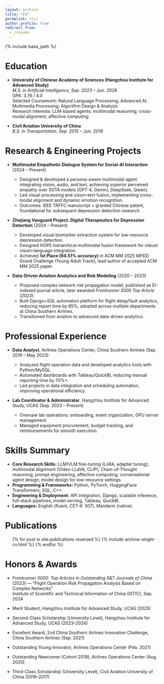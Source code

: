 ```yaml
---
layout: archive
title: "CV"
permalink: /cv/
author_profile: true
redirect_from:
  - /resume
---
```


{% include base_path %}

Education
======
* **University of Chinese Academy of Sciences (Hangzhou Institute for Advanced Study)**  
  *M.S. in Artificial Intelligence, Sep. 2023 – Jun. 2026*  
  GPA: 3.76 / 4.0  
  Selected Coursework: Natural Language Processing; Advanced AI; Multimedia Processing; Algorithm Design & Analysis  
  Research Interests: LLM-based agents; multimodal reasoning; cross-modal alignment; affective computing  

* **Civil Aviation University of China**  
  *B.S. in Transportation, Sep. 2015 – Jun. 2019*

Research & Engineering Projects
======
* **Multimodal Empathetic Dialogue System for Social-AI Interaction** (2024 – Present)  
  - Designed & developed a persona-aware multimodal agent integrating vision, audio, and text, achieving superior perceived empathy over SOTA models (GPT-4, Gemini, DeepSeek, Qwen).  
  - Led visual processing and vision–text fusion, implementing cross-modal alignment and dynamic emotion recognition.  
  - Outcomes: IEEE TAFFC manuscript + granted Chinese patent, foundational for subsequent depression detection research.  

* **Zhejiang Vanguard Project: Digital Therapeutics for Depression Detection** (2024 – Present)  
  - Developed visual biomarker extraction system for low-resource depression detection.  
  - Designed HOPE hierarchical multimodal fusion framework for robust vision–language integration.  
  - Achieved **1st Place (94.51% accuracy)** in ACM MM 2025 MPDD Grand Challenge (Young Adult Track); lead author of accepted ACM MM 2025 paper.  

* **Data-Driven Aviation Analytics and Risk Modeling** (2020 – 2023)  
  - Proposed complex network risk propagation model, published as EI-indexed journal article, later awarded *Frontrunner 5000 Top Article (2023)*.  
  - Built Django+SQL automation platform for flight delay/fault analytics, reducing report time by 85%, adopted across multiple departments at China Southern Airlines.  
  - Transitioned from aviation to advanced data-driven analytics.

Professional Experience
======
* **Data Analyst**, Airlines Operations Center, China Southern Airlines (Sep. 2019 – May 2023)  
  - Analyzed flight operation data and developed analytics tools with Python/MySQL.  
  - Automated dashboards with Tableau/QuickBI, reducing manual reporting time by 70%+.  
  - Led projects in data integration and scheduling automation, improving operational efficiency.  

* **Lab Coordinator & Administrator**, Hangzhou Institute for Advanced Study, UCAS (Sep. 2023 – Present)  
  - Oversaw lab operations: onboarding, event organization, GPU server management.  
  - Managed equipment procurement, budget tracking, and reimbursements for smooth execution.
  
Skills Summary
======
* **Core Research Skills:** LLM/VLM fine-tuning (LoRA, adapter tuning); multimodal alignment (Video-LLaVA, CLIP); Chain-of-Thought reasoning; prompt engineering; affective computing; conversational agent design; model design for low-resource settings.  
* **Programming & Frameworks:** Python, PyTorch, HuggingFace Transformers, SQL, C++.  
* **Engineering & Deployment:** API integration, Django, scalable inference, full-stack pipelines, model serving, Tableau, QuickBI.  
* **Languages:** English (fluent, CET-6: 507), Mandarin (native).

Publications
======
  <ul>{% for post in site.publications reversed %}
    {% include archive-single-cv.html %}
  {% endfor %}</ul>

Honors & Awards
======
* *Frontrunner 5000: Top Articles in Outstanding S&T Journals of China (2023)* — “Flight Operation Risk Propagation Analysis Based on Complex Networks”  
  Institute of Scientific and Technical Information of China (ISTIC), Sep. 2024  

* Merit Student, Hangzhou Institute for Advanced Study, UCAS (2025)  

* Second-Class Scholarship (University Level), Hangzhou Institute for Advanced Study, UCAS (2023–2024)  

* Excellent Award, 2nd China Southern Airlines Innovation Challenge, China Southern Airlines (Sep. 2021)  

* Outstanding Young Innovator, Airlines Operations Center (Feb. 2021)  

* Outstanding Newcomer (Cohort 2019), Airlines Operations Center (Aug. 2020)  

* Third-Class Scholarship (University Level), Civil Aviation University of China (2016–2017) 
